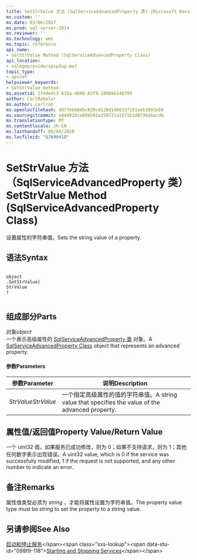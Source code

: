 ```yaml
---
title: SetStrValue 方法 (SqlServiceAdvancedProperty 类) |Microsoft Docs
ms.custom: ''
ms.date: 03/06/2017
ms.prod: sql-server-2014
ms.reviewer: ''
ms.technology: wmi
ms.topic: reference
api_name:
- SetStrValue Method (SqlServiceAdvancedProperty Class)
api_location:
- sqlmgmproviderxpsp2up.mof
topic_type:
- apiref
helpviewer_keywords:
- SetStrValue method
ms.assetid: 1fededc3-81ba-4b08-83f9-189b96140799
author: CarlRabeler
ms.author: carlrab
ms.openlocfilehash: d977eb9845c820c4128d1d60337151eeb3893eb9
ms.sourcegitcommit: ad4d92dce894592a259721a1571b1d8736abacdb
ms.translationtype: MT
ms.contentlocale: zh-CN
ms.lasthandoff: 08/04/2020
ms.locfileid: "87690418"
---
```

# <a name="setstrvalue-method-sqlserviceadvancedproperty-class"></a><span data-ttu-id="098f9-102">SetStrValue 方法（SqlServiceAdvancedProperty 类）</span><span class="sxs-lookup"><span data-stu-id="098f9-102">SetStrValue Method (SqlServiceAdvancedProperty Class)</span></span>
  <span data-ttu-id="098f9-103">设置属性的字符串值。</span><span class="sxs-lookup"><span data-stu-id="098f9-103">Sets the string value of a property.</span></span>  
  
## <a name="syntax"></a><span data-ttu-id="098f9-104">语法</span><span class="sxs-lookup"><span data-stu-id="098f9-104">Syntax</span></span>  
  
```  
  
object  
.SetStrValue(  
StrValue  
)  
  
```  
  
## <a name="parts"></a><span data-ttu-id="098f9-105">组成部分</span><span class="sxs-lookup"><span data-stu-id="098f9-105">Parts</span></span>  
 <span data-ttu-id="098f9-106">对象</span><span class="sxs-lookup"><span data-stu-id="098f9-106">*object*</span></span>  
 <span data-ttu-id="098f9-107">一个表示高级属性的 [SqlServiceAdvancedProperty 类](sqlserviceadvancedproperty-class.md) 对象。</span><span class="sxs-lookup"><span data-stu-id="098f9-107">A [SqlServiceAdvancedProperty Class](sqlserviceadvancedproperty-class.md) object that represents an advanced property.</span></span>  
  
#### <a name="parameters"></a><span data-ttu-id="098f9-108">参数</span><span class="sxs-lookup"><span data-stu-id="098f9-108">Parameters</span></span>  
  
|<span data-ttu-id="098f9-109">参数</span><span class="sxs-lookup"><span data-stu-id="098f9-109">Parameter</span></span>|<span data-ttu-id="098f9-110">说明</span><span class="sxs-lookup"><span data-stu-id="098f9-110">Description</span></span>|  
|---------------|-----------------|  
|<span data-ttu-id="098f9-111">*StrValue*</span><span class="sxs-lookup"><span data-stu-id="098f9-111">*StrValue*</span></span>|<span data-ttu-id="098f9-112">一个指定高级属性的值的字符串值。</span><span class="sxs-lookup"><span data-stu-id="098f9-112">A string value that specifies the value of the advanced property.</span></span>|  
  
## <a name="property-valuereturn-value"></a><span data-ttu-id="098f9-113">属性值/返回值</span><span class="sxs-lookup"><span data-stu-id="098f9-113">Property Value/Return Value</span></span>  
 <span data-ttu-id="098f9-114">一个 uint32 值，如果服务已成功修改，则为 0；如果不支持请求，则为 1；其他任何数字表示出现错误。</span><span class="sxs-lookup"><span data-stu-id="098f9-114">A uint32 value, which is 0 if the service was successfully modified, 1 if the request is not supported, and any other number to indicate an error.</span></span>  
  
## <a name="remarks"></a><span data-ttu-id="098f9-115">备注</span><span class="sxs-lookup"><span data-stu-id="098f9-115">Remarks</span></span>  
 <span data-ttu-id="098f9-116">属性值类型必须为 *string* ，才能将属性设置为字符串值。</span><span class="sxs-lookup"><span data-stu-id="098f9-116">The property value type must be *string* to set the property to a string value.</span></span>  
  
## <a name="see-also"></a><span data-ttu-id="098f9-117">另请参阅</span><span class="sxs-lookup"><span data-stu-id="098f9-117">See Also</span></span>  
 <span data-ttu-id="098f9-118">[启动和停止服务](https://technet.microsoft.com/library/ms174886\(v=sql.105\).aspx)</span><span class="sxs-lookup"><span data-stu-id="098f9-118">[Starting and Stopping Services](https://technet.microsoft.com/library/ms174886\(v=sql.105\).aspx)</span></span>  
  
  
